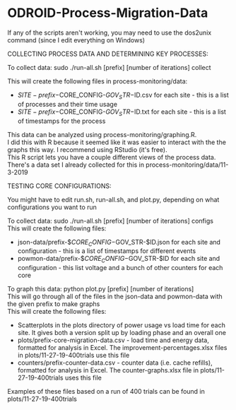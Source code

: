 # ODROID-Process-Migration-Data

If any of the scripts aren't working, you may need to use the dos2unix command (since I edit everything on Windows)

COLLECTING PROCESS DATA AND DETERMINING KEY PROCESSES:  
  
  
To collect data: sudo ./run-all.sh [prefix] [number of iterations] collect  
  
This will create the following files in process-monitoring/data:  
- $SITE-prefix-$CORE_CONFIG-$GOV_STR-$ID.csv for each site - this is a list of processes and their time usage  
- $SITE-prefix-$CORE_CONFIG-$GOV_STR-$ID.txt for each site - this is a list of timestamps for the process  
  
This data can be analyzed using process-monitoring/graphing.R.  
I did this with R because it seemed like it was easier to interact with the the graphs this way. I recommend using RStudio (it's free).  
This R script lets you have a couple different views of the process data.  
There's a data set I already collected for this in process-monitoring/data/11-3-2019  
  
  
  
  
TESTING CORE CONFIGURATIONS:  
  
  
You might have to edit run.sh, run-all.sh, and plot.py, depending on what configurations you want to run  
  
To collect data: sudo ./run-all.sh [prefix] [number of iterations] configs  
This will create the following files:  
- json-data/prefix-$$CORE_CONFIG-$GOV_STR-$ID.json for each site and configuration - this is a list of timestamps for different events  
- powmon-data/prefix-$$CORE_CONFIG-$GOV_STR-$ID for each site and configuration - this list voltage and a bunch of other counters for each core  
  
To graph this data: python plot.py [prefix] [number of iterations]  
This will go through all of the files in the json-data and powmon-data with the given prefix to make graphs  
This will create the following files:  
- Scatterplots in the plots directory of power usage vs load time for each site. It gives both a version split up by loading phase and an overall one  
- plots/prefix-core-migration-data.csv - load time and energy data, formatted for analysis in Excel. The improvement-percentages.xlsx files in plots/11-27-19-400trials use this file  
- counters/prefix-counter-data.csv - counter data (i.e. cache refills), formatted for analysis in Excel. The counter-graphs.xlsx file in plots/11-27-19-400trials uses this file  
  
Examples of these files based on a run of 400 trials can be found in plots/11-27-19-400trials  
  